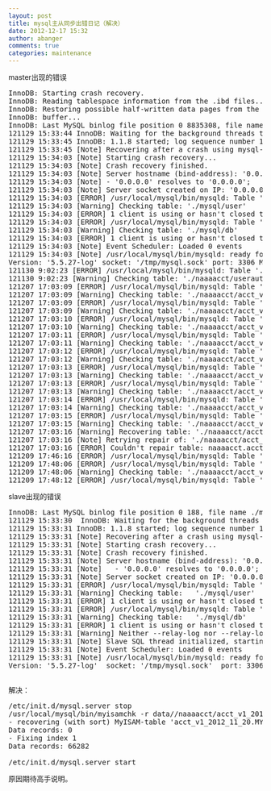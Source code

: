 ```yaml
---
layout: post
title: mysql主从同步出错日记（解决）
date: 2012-12-17 15:32
author: abanger
comments: true
categories: maintenance
---
```

master出现的错误
<pre>
InnoDB: Starting crash recovery.
InnoDB: Reading tablespace information from the .ibd files...
InnoDB: Restoring possible half-written data pages from the doublewrite
InnoDB: buffer...
InnoDB: Last MySQL binlog file position 0 8835308, file name ./mysql-bin.000005
121129 15:33:44 InnoDB: Waiting for the background threads to start
121129 15:33:45 InnoDB: 1.1.8 started; log sequence number 19007072
121129 15:33:45 [Note] Recovering after a crash using mysql-bin
121129 15:34:03 [Note] Starting crash recovery...
121129 15:34:03 [Note] Crash recovery finished.
121129 15:34:03 [Note] Server hostname (bind-address): '0.0.0.0'; port: 3306
121129 15:34:03 [Note] - '0.0.0.0' resolves to '0.0.0.0';
121129 15:34:03 [Note] Server socket created on IP: '0.0.0.0'.
121129 15:34:03 [ERROR] /usr/local/mysql/bin/mysqld: Table './mysql/user' is marked as crashed and should be repaired
121129 15:34:03 [Warning] Checking table: './mysql/user'
121129 15:34:03 [ERROR] 1 client is using or hasn't closed the table properly
121129 15:34:03 [ERROR] /usr/local/mysql/bin/mysqld: Table './mysql/db' is marked as crashed and should be repaired
121129 15:34:03 [Warning] Checking table: './mysql/db'
121129 15:34:03 [ERROR] 1 client is using or hasn't closed the table properly
121129 15:34:03 [Note] Event Scheduler: Loaded 0 events
121129 15:34:03 [Note] /usr/local/mysql/bin/mysqld: ready for connections.
Version: '5.5.27-log' socket: '/tmp/mysql.sock' port: 3306 MySQL Community Server (GPL)
121130 9:02:23 [ERROR] /usr/local/mysql/bin/mysqld: Table './naaaacct/userauth' is marked as crashed and should be repaired
121130 9:02:23 [Warning] Checking table: './naaaacct/userauth'
121207 17:03:09 [ERROR] /usr/local/mysql/bin/mysqld: Table './naaaacct/acct_v1_2012_11_12' is marked as crashed and should be repaired
121207 17:03:09 [Warning] Checking table: './naaaacct/acct_v1_2012_11_12'
121207 17:03:09 [ERROR] /usr/local/mysql/bin/mysqld: Table './naaaacct/acct_v1_2012_11_13' is marked as crashed and should be repaired
121207 17:03:09 [Warning] Checking table: './naaaacct/acct_v1_2012_11_13'
121207 17:03:10 [ERROR] /usr/local/mysql/bin/mysqld: Table './naaaacct/acct_v1_2012_11_14' is marked as crashed and should be repaired
121207 17:03:10 [Warning] Checking table: './naaaacct/acct_v1_2012_11_14'
121207 17:03:11 [ERROR] /usr/local/mysql/bin/mysqld: Table './naaaacct/acct_v1_2012_11_15' is marked as crashed and should be repaired
121207 17:03:11 [Warning] Checking table: './naaaacct/acct_v1_2012_11_15'
121207 17:03:12 [ERROR] /usr/local/mysql/bin/mysqld: Table './naaaacct/acct_v1_2012_11_16' is marked as crashed and should be repaired
121207 17:03:12 [Warning] Checking table: './naaaacct/acct_v1_2012_11_16'
121207 17:03:13 [ERROR] /usr/local/mysql/bin/mysqld: Table './naaaacct/acct_v1_2012_11_17' is marked as crashed and should be repaired
121207 17:03:13 [Warning] Checking table: './naaaacct/acct_v1_2012_11_17'
121207 17:03:13 [ERROR] /usr/local/mysql/bin/mysqld: Table './naaaacct/acct_v1_2012_11_18' is marked as crashed and should be repaired
121207 17:03:13 [Warning] Checking table: './naaaacct/acct_v1_2012_11_18'
121207 17:03:14 [ERROR] /usr/local/mysql/bin/mysqld: Table './naaaacct/acct_v1_2012_11_19' is marked as crashed and should be repaired
121207 17:03:14 [Warning] Checking table: './naaaacct/acct_v1_2012_11_19'
121207 17:03:15 [ERROR] /usr/local/mysql/bin/mysqld: Table './naaaacct/acct_v1_2012_11_20' is marked as crashed and should be repaired
121207 17:03:15 [Warning] Checking table: './naaaacct/acct_v1_2012_11_20'
121207 17:03:16 [Warning] Recovering table: './naaaacct/acct_v1_2012_11_20'
121207 17:03:16 [Note] Retrying repair of: './naaaacct/acct_v1_2012_11_20' with keycache
121207 17:03:16 [ERROR] Couldn't repair table: naaaacct.acct_v1_2012_11_20
121209 17:46:16 [ERROR] /usr/local/mysql/bin/mysqld: Table './naaaacct/acct_v1_2012_11_20' is marked as crashed and last (automatic?) repair failed
121209 17:48:06 [ERROR] /usr/local/mysql/bin/mysqld: Table './naaaacct/acct_v1_2012_11_21' is marked as crashed and should be repaired
121209 17:48:06 [Warning] Checking table: './naaaacct/acct_v1_2012_11_21'
121209 17:48:12 [ERROR] /usr/local/mysql/bin/mysqld: Table './naaaacct/acct_v1_2012_11_20' is marked as crashed and last (automatic?) repair failed
</pre>

slave出现的错误
<pre>
InnoDB: Last MySQL binlog file position 0 188, file name ./mysql-bin.000001
121129 15:33:30  InnoDB: Waiting for the background threads to start
121129 15:33:31 InnoDB: 1.1.8 started; log sequence number 18987706
121129 15:33:31 [Note] Recovering after a crash using mysql-bin
121129 15:33:31 [Note] Starting crash recovery...
121129 15:33:31 [Note] Crash recovery finished.
121129 15:33:31 [Note] Server hostname (bind-address): '0.0.0.0'; port: 3306
121129 15:33:31 [Note]   - '0.0.0.0' resolves to '0.0.0.0';
121129 15:33:31 [Note] Server socket created on IP: '0.0.0.0'.
121129 15:33:31 [ERROR] /usr/local/mysql/bin/mysqld: Table './mysql/user' is marked as crashed and should be repaired
121129 15:33:31 [Warning] Checking table:   './mysql/user'
121129 15:33:31 [ERROR] 1 client is using or hasn't closed the table properly
121129 15:33:31 [ERROR] /usr/local/mysql/bin/mysqld: Table './mysql/db' is marked as crashed and should be repaired
121129 15:33:31 [Warning] Checking table:   './mysql/db'
121129 15:33:31 [ERROR] 1 client is using or hasn't closed the table properly
121129 15:33:31 [Warning] Neither --relay-log nor --relay-log-index were used; so replication may break when this MySQL server acts as a slave and has his hostname changed!! Please use '--relay-log=v01mysql03-relay-bin' to avoid this problem.
121129 15:33:31 [Note] Slave SQL thread initialized, starting replication in log 'mysql-bin.000005' at position 951516569, relay log './v01mysql03-relay-bin.000002' position: 951516634
121129 15:33:31 [Note] Event Scheduler: Loaded 0 events
121129 15:33:31 [Note] /usr/local/mysql/bin/mysqld: ready for connections.
Version: '5.5.27-log'  socket: '/tmp/mysql.sock'  port: 3306  MySQL Community Server (GPL)

</pre>


解决：
<pre>
/etc/init.d/mysql.server stop
/usr/local/mysql/bin/myisamchk -r data//naaaacct/acct_v1_2012_11_20.MYI
- recovering (with sort) MyISAM-table 'acct_v1_2012_11_20.MYI'
Data records: 0
- Fixing index 1
Data records: 66282

/etc/init.d/mysql.server start
</pre>


原因期待高手说明。


